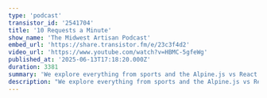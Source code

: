 ```yaml
---
type: 'podcast'
transistor_id: '2541704'
title: '10 Requests a Minute'
show_name: 'The Midwest Artisan Podcast'
embed_url: 'https://share.transistor.fm/e/23c3f4d2'
video_url: 'https://www.youtube.com/watch?v=HBMC-5gfeWg'
published_at: '2025-06-13T17:18:20.000Z'
duration: 3381
summary: 'We explore everything from sports and the Alpine.js vs React debate to challenges with Laravel Vapor, HTTP testing, and API rate limits'
description: "We explore everything from sports and the Alpine.js vs React debate to challenges with Laravel Vapor, HTTP testing, and API rate limits. We also dive into AI, the potential of NativePHP, and look ahead to tools like Juni, Laravel Cloud, and even Neovim.\n00:00 - Introduction\r\n03:04 - Sports. Yes Sports.\r\n06:03 - Alpine.js vs React\r\n10:59 - What is MCP?\r\n11:35 - Stop using all AI tools in dev? \r\n21:29 - Juni\r\n25:33 - IDE: Andy wants to try Neovim\r\n28:27 - HTTP Testing and API Integration\r\n37:13 - 10 Requests a Minute\r\n38:22 - The Limitations of Laravel Vapor\r\n40:07 - Laravel Vapor\r\n44:02 - NativePHP\r\n53:20 - Laravel Cloud\r\n56:11 - riverside_copy_of midwest artisan podcast _ apr 18, 2025 "
---
```

